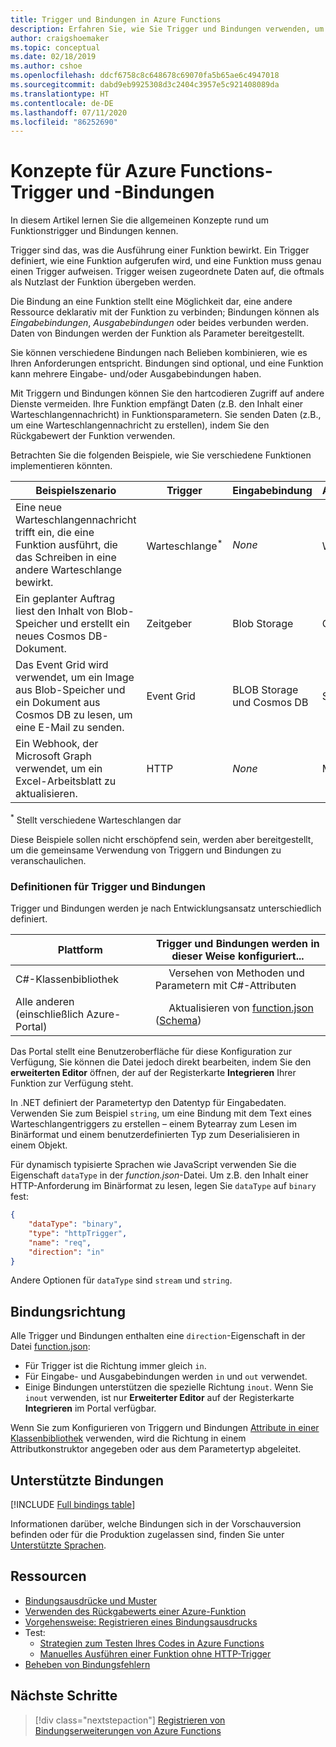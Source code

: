 ```yaml
---
title: Trigger und Bindungen in Azure Functions
description: Erfahren Sie, wie Sie Trigger und Bindungen verwenden, um eine Verbindung Ihrer Azure Functions-Funktion mit Onlineereignissen und cloudbasierten Diensten herzustellen.
author: craigshoemaker
ms.topic: conceptual
ms.date: 02/18/2019
ms.author: cshoe
ms.openlocfilehash: ddcf6758c8c648678c69070fa5b65ae6c4947018
ms.sourcegitcommit: dabd9eb9925308d3c2404c3957e5c921408089da
ms.translationtype: HT
ms.contentlocale: de-DE
ms.lasthandoff: 07/11/2020
ms.locfileid: "86252690"
---
```

# <a name="azure-functions-triggers-and-bindings-concepts"></a>Konzepte für Azure Functions-Trigger und -Bindungen

In diesem Artikel lernen Sie die allgemeinen Konzepte rund um Funktionstrigger und Bindungen kennen.

Trigger sind das, was die Ausführung einer Funktion bewirkt. Ein Trigger definiert, wie eine Funktion aufgerufen wird, und eine Funktion muss genau einen Trigger aufweisen. Trigger weisen zugeordnete Daten auf, die oftmals als Nutzlast der Funktion übergeben werden. 

Die Bindung an eine Funktion stellt eine Möglichkeit dar, eine andere Ressource deklarativ mit der Funktion zu verbinden; Bindungen können als *Eingabebindungen*, *Ausgabebindungen* oder beides verbunden werden. Daten von Bindungen werden der Funktion als Parameter bereitgestellt.

Sie können verschiedene Bindungen nach Belieben kombinieren, wie es Ihren Anforderungen entspricht. Bindungen sind optional, und eine Funktion kann mehrere Eingabe- und/oder Ausgabebindungen haben.

Mit Triggern und Bindungen können Sie den hartcodieren Zugriff auf andere Dienste vermeiden. Ihre Funktion empfängt Daten (z.B. den Inhalt einer Warteschlangennachricht) in Funktionsparametern. Sie senden Daten (z.B., um eine Warteschlangennachricht zu erstellen), indem Sie den Rückgabewert der Funktion verwenden. 

Betrachten Sie die folgenden Beispiele, wie Sie verschiedene Funktionen implementieren könnten.

| Beispielszenario | Trigger | Eingabebindung | Ausgabebindung |
|-------------|---------|---------------|----------------|
| Eine neue Warteschlangennachricht trifft ein, die eine Funktion ausführt, die das Schreiben in eine andere Warteschlange bewirkt. | Warteschlange<sup>*</sup> | *None* | Warteschlange<sup>*</sup> |
|Ein geplanter Auftrag liest den Inhalt von Blob-Speicher und erstellt ein neues Cosmos DB-Dokument. | Zeitgeber | Blob Storage | Cosmos DB |
|Das Event Grid wird verwendet, um ein Image aus Blob-Speicher und ein Dokument aus Cosmos DB zu lesen, um eine E-Mail zu senden. | Event Grid | BLOB Storage und Cosmos DB | SendGrid |
| Ein Webhook, der Microsoft Graph verwendet, um ein Excel-Arbeitsblatt zu aktualisieren. | HTTP | *None* | Microsoft Graph |

<sup>\*</sup> Stellt verschiedene Warteschlangen dar

Diese Beispiele sollen nicht erschöpfend sein, werden aber bereitgestellt, um die gemeinsame Verwendung von Triggern und Bindungen zu veranschaulichen.

###  <a name="trigger-and-binding-definitions"></a>Definitionen für Trigger und Bindungen

Trigger und Bindungen werden je nach Entwicklungsansatz unterschiedlich definiert.

| Plattform | Trigger und Bindungen werden in dieser Weise konfiguriert... |
|-------------|--------------------------------------------|
| C#-Klassenbibliothek | &nbsp;&nbsp;&nbsp;&nbsp;&nbsp;Versehen von Methoden und Parametern mit C#-Attributen |
| Alle anderen (einschließlich Azure-Portal) | &nbsp;&nbsp;&nbsp;&nbsp;&nbsp;Aktualisieren von [function.json](./functions-reference.md) ([Schema](http://json.schemastore.org/function)) |

Das Portal stellt eine Benutzeroberfläche für diese Konfiguration zur Verfügung, Sie können die Datei jedoch direkt bearbeiten, indem Sie den **erweiterten Editor** öffnen, der auf der Registerkarte **Integrieren** Ihrer Funktion zur Verfügung steht.

In .NET definiert der Parametertyp den Datentyp für Eingabedaten. Verwenden Sie zum Beispiel `string`, um eine Bindung mit dem Text eines Warteschlangentriggers zu erstellen – einem Bytearray zum Lesen im Binärformat und einem benutzerdefinierten Typ zum Deserialisieren in einem Objekt.

Für dynamisch typisierte Sprachen wie JavaScript verwenden Sie die Eigenschaft `dataType` in der *function.json*-Datei. Um z.B. den Inhalt einer HTTP-Anforderung im Binärformat zu lesen, legen Sie `dataType` auf `binary` fest:

```json
{
    "dataType": "binary",
    "type": "httpTrigger",
    "name": "req",
    "direction": "in"
}
```

Andere Optionen für `dataType` sind `stream` und `string`.

## <a name="binding-direction"></a>Bindungsrichtung

Alle Trigger und Bindungen enthalten eine `direction`-Eigenschaft in der Datei [function.json](./functions-reference.md):

- Für Trigger ist die Richtung immer gleich `in`.
- Für Eingabe- und Ausgabebindungen werden `in` und `out` verwendet.
- Einige Bindungen unterstützen die spezielle Richtung `inout`. Wenn Sie `inout` verwenden, ist nur **Erweiterter Editor** auf der Registerkarte **Integrieren** im Portal verfügbar.

Wenn Sie zum Konfigurieren von Triggern und Bindungen [Attribute in einer Klassenbibliothek](functions-dotnet-class-library.md) verwenden, wird die Richtung in einem Attributkonstruktor angegeben oder aus dem Parametertyp abgeleitet.

## <a name="supported-bindings"></a>Unterstützte Bindungen

[!INCLUDE [Full bindings table](../../includes/functions-bindings.md)]

Informationen darüber, welche Bindungen sich in der Vorschauversion befinden oder für die Produktion zugelassen sind, finden Sie unter [Unterstützte Sprachen](supported-languages.md).

## <a name="resources"></a>Ressourcen
- [Bindungsausdrücke und Muster](./functions-bindings-expressions-patterns.md)
- [Verwenden des Rückgabewerts einer Azure-Funktion](./functions-bindings-return-value.md)
- [Vorgehensweise: Registrieren eines Bindungsausdrucks](./functions-bindings-register.md)
- Test:
  - [Strategien zum Testen Ihres Codes in Azure Functions](functions-test-a-function.md)
  - [Manuelles Ausführen einer Funktion ohne HTTP-Trigger](functions-manually-run-non-http.md)
- [Beheben von Bindungsfehlern](./functions-bindings-errors.md)

## <a name="next-steps"></a>Nächste Schritte
> [!div class="nextstepaction"]
> [Registrieren von Bindungserweiterungen von Azure Functions](./functions-bindings-register.md)
